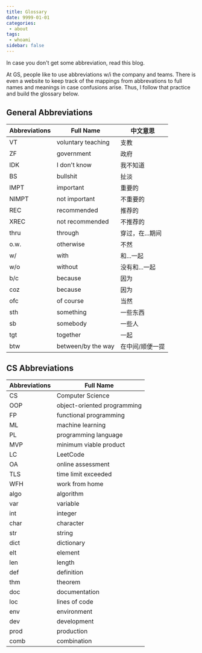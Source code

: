```yaml
---
title: Glossary
date: 9999-01-01
categories:
 - about
tags:
 - whoami
sidebar: false
---
```


In case you don't get some abbreviation, read this blog.

<!-- more -->

At GS, people like to use abbreviations w/i the company and teams. There is even a website to keep track of the mappings from abbrevations to full names and meanings in case confusions arise. Thus, I follow that practice and build the glossary below.

## General Abbreviations

| Abbreviations | Full Name | 中文意思 |
| ------------- | --------- | ------ |
| VT | voluntary teaching | 支教 |
| ZF | government | 政府 |
| IDK | I don't know | 我不知道 |
| BS | bullshit | 扯淡 |
| IMPT | important | 重要的 |
| NIMPT | not important | 不重要的 |
| REC | recommended | 推荐的 |
| XREC | not recommended | 不推荐的 |
| thru | through | 穿过，在...期间 |
| o.w. | otherwise | 不然 |
| w/ | with | 和...一起 |
| w/o | without | 没有和...一起 |
| b/c | because | 因为 |
| coz | because | 因为 |
| ofc | of course | 当然 |
| sth | something | 一些东西 |
| sb | somebody | 一些人 |
| tgt | together | 一起 |
| btw | between/by the way | 在中间/顺便一提 |

## CS Abbreviations

| Abbreviations | Full Name |
| ------------- | --------- |
| CS | Computer Science |
| OOP | object-oriented programming |
| FP | functional programming |
| ML | machine learning |
| PL | programming language |
| MVP | minimum viable product |
| LC | LeetCode |
| OA | online assessment |
| TLS | time limit exceeded |
| WFH | work from home |
| algo | algorithm |
| var | variable |
| int | integer |
| char | character |
| str | string |
| dict | dictionary |
| elt | element |
| len | length |
| def | definition |
| thm | theorem |
| doc | documentation |
| loc | lines of code |
| env | environment |
| dev | development |
| prod | production |
| comb | combination |
